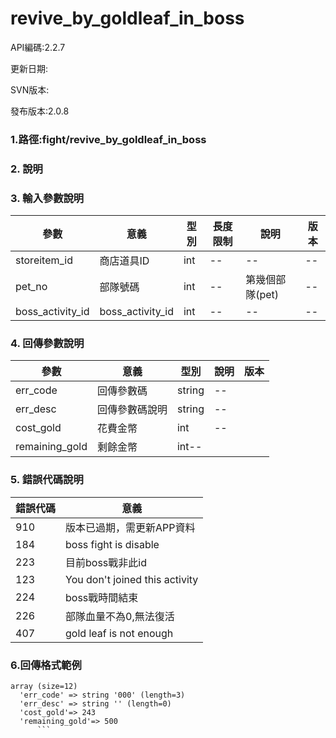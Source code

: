 # revive_by_goldleaf_in_boss



API編碼:2.2.7

更新日期:

SVN版本:

發布版本:2.0.8
### 1.路徑:fight/revive_by_goldleaf_in_boss

### 2. 說明


### 3. 輸入參數說明
| 參數 | 意義 | 型別 |長度限制| 說明 |版本
| -- | -- | -- | -- | -- |--|
|storeitem_id|商店道具ID|int|--|--|--|
|pet_no|部隊號碼|int|--|第幾個部隊(pet)|--|
|boss_activity_id|boss_activity_id|int|--|--|--|



### 4. 回傳參數說明
| 參數 | 意義 | 型別 | 說明 |版本|
| -- | -- | -- | -- | -- |
| err_code | 回傳參數碼 | string |--|
| err_desc | 回傳參數碼說明 | string | -- |
|cost_gold|花費金幣|int|--|
|remaining_gold|剩餘金幣|int--|





### 5. 錯誤代碼說明
|錯誤代碼|意義|
|--|--|
|910|版本已過期，需更新APP資料|
|184|boss fight is disable|
|223|目前boss戰非此id|
|123|You don't joined this activity|
|224|boss戰時間結束|
|226|部隊血量不為0,無法復活|
|407|gold leaf is not enough|





### 6.回傳格式範例
```
array (size=12)
  'err_code' => string '000' (length=3)
  'err_desc' => string '' (length=0)
  'cost_gold'=> 243
  'remaining_gold'=> 500
      ```

```


